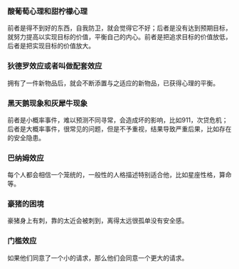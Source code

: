 ### 酸葡萄心理和甜柠檬心理

前者是得不到好的东西，自我防卫，就会觉得它不好；后者是没有达到预期目标，就努力提高以实现目标的价值，平衡自己的内心。前者是把追求目标的价值放低，后者是把实现目标的价值放大。

### 狄德罗效应或者叫做配套效应

拥有了一件新物品后，就会不断添置与之适应的新物品，已获得心理的平衡。

### 黑天鹅现象和灰犀牛现象

前者是小概率事件，难以预测不同寻常，会造成坏的影响，比如911，次贷危机；后者是大概率事件，很常见的问题，但是不予重视，结果导致严重后果，比如存在的安全隐患。

### 巴纳姆效应

每个人都会相信一个笼统的，一般性的人格描述特别适合他，比如星座性格，算命等。

### 豪猪的困境

豪猪身上有刺，靠的太近会被刺到，离得太远很孤单没有安全感。

### 门槛效应

如果他们同意了一个小的请求，那么他们会同意一个更大的请求。